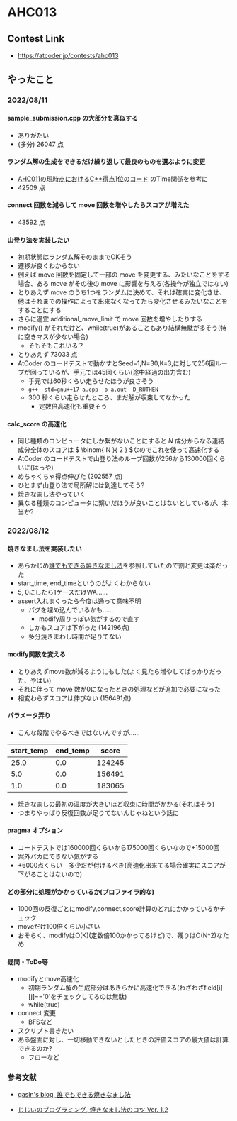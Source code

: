 # AHC013

## Contest Link
- https://atcoder.jp/contests/ahc013

## やったこと

### 2022/08/11

#### sample_submission.cpp の大部分を真似する
- ありがたい
- (多分) 26047 点
#### ランダム解の生成をできるだけ繰り返して最良のものを選ぶように変更
- [AHC011の現時点におけるC++得点1位のコード](https://atcoder.jp/contests/ahc011/submissions/32267675) のTime関係を参考に
- 42509 点
#### connect 回数を減らして move 回数を増やしたらスコアが増えた
- 43592 点
#### 山登り法を実装したい
- 初期状態はランダム解そのままでOKそう
- 遷移が良くわからない
- 例えば move 回数を固定して一部の move を変更する、みたいなことをする場合、ある move がその後の move に影響を与える(各操作が独立ではない)
- とりあえず move のうち1つをランダムに決めて、それは確実に変化させ、他はそれまでの操作によって出来なくなってたら変化させるみたいなことをすることにする
- さらに適宜 additional_move_limit で move 回数を増やしたりする
- modify() がそれだけど、while(true)があることもあり結構無駄が多そう(特に空きマスが少ない場合)
    - そもそもこれいる？
- とりあえず 73033 点
- AtCoder のコードテストで動かすとSeed=1,N=30,K=3,に対して256回ループが回っているが、手元では45回くらい(途中経過の出力含む)
    - 手元では60秒くらい走らせたほうが良さそう
    - `g++ -std=gnu++17 a.cpp -o a.out -D_RUTHEN`
    - 300 秒くらい走らせたところ、まだ解が収束してなかった
        - 定数倍高速化も重要そう

#### calc_score の高速化
- 同じ種類のコンピュータにしか繋がないことにすると $N$ 成分からなる連結成分全体のスコアは $ \binom{ N }{ 2 } $なのでこれを使って高速化する
- AtCoder のコードテストで山登り法のループ回数が256から130000回くらいに(はっや)
- めちゃくちゃ得点伸びた (202557 点)
- ひとまず山登り法で局所解には到達してそう?
- 焼きなまし法やっていく
- 異なる種類のコンピュータに繋いだほうが良いことはないとしているが、本当か?


### 2022/08/12

#### 焼きなまし法を実装したい
- あらかじめ[誰でもできる焼きなまし法][gasin]を参照していたので割と変更は楽だった
- start_time, end_timeというのがよくわからない
- 5, 0にしたら1ケースだけWA……
- assert入れまくったら今度は通って意味不明
    - バグを埋め込んでいるかも……
        - modify周りっぽい気がするので直す
    - しかもスコアは下がった (142196点)
    - 多分焼きまわし時間が足りてない

#### modify関数を変える
- とりあえずmove数が減るようにもした(よく見たら増やしてばっかりだった、やばい)
- それに伴って move 数が0になったときの処理などが追加で必要になった
- 相変わらずスコアは伸びない (156491点)

#### パラメータ弄り
- こんな段階でやるべきではないんですが……

| start_temp | end_temp | score |
|------------|:---------|:-------:|
| 25.0       | 0.0      | 124245  |
| 5.0        | 0.0      | 156491  |
| 1.0        | 0.0      | 183065  |

- 焼きなましの最初の温度が大きいほど収束に時間がかかる(それはそう)
- つまりやっぱり反復回数が足りてないんじゃねという話に

#### pragma オプション
- コードテストでは160000回くらいから175000回くらいなので+15000回
- 案外バカにできない気がする
- +6000点くらい　多少だが付けるべき(高速化出来てる場合確実にスコアが下がることはないので)

#### どの部分に処理がかかっているか(プロファイラ的な)
- 1000回の反復ごとにmodify,connect,score計算のどれにかかっているかチェック
- moveだけ100倍くらい小さい
- おそらく、modifyはO(K)(定数倍100かかってるけど)で、残りはO(N^2)なため

#### 疑問・ToDo等
- modifyとmove高速化
    - 初期ランダム解の生成部分はあきらかに高速化できる(わざわざfield[i][j]=='0'をチェックしてるのは無駄)
    - while(true)
- connect 変更
    - BFSなど
- スクリプト書きたい
- ある盤面に対し、一切移動できないとしたときの評価スコアの最大値は計算できるのか?
    - フローなど


### 参考文献



- [gasin's blog, 誰でもできる焼きなまし法][gasin]

[gasin]: https://gasin.hatenadiary.jp/entry/2019/09/03/162613

- [じじいのプログラミング, 焼きなまし法のコツ Ver. 1.2][shindannin]

[shindannin]: https://shindannin.hatenadiary.com/entry/20121224/1356364040
